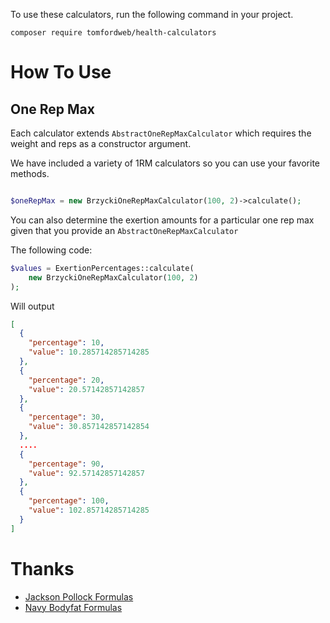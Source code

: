 To use these calculators, run the following command in your project.

```
composer require tomfordweb/health-calculators
```

# How To Use

## One Rep Max

Each calculator extends `AbstractOneRepMaxCalculator` which requires the weight and reps as a constructor argument.

We have included a variety of 1RM calculators so you can use your favorite methods.

```php

$oneRepMax = new BrzyckiOneRepMaxCalculator(100, 2)->calculate();

```

You can also determine the exertion amounts for a particular one rep max given that you provide an `AbstractOneRepMaxCalculator`

The following code:

```php
$values = ExertionPercentages::calculate(
    new BrzyckiOneRepMaxCalculator(100, 2)
);

```

Will output

```json
[
  {
    "percentage": 10,
    "value": 10.285714285714285
  },
  {
    "percentage": 20,
    "value": 20.57142857142857
  },
  {
    "percentage": 30,
    "value": 30.857142857142854
  },
  ....
  {
    "percentage": 90,
    "value": 92.57142857142857
  },
  {
    "percentage": 100,
    "value": 102.85714285714285
  }
]
```

# Thanks

- [Jackson Pollock Formulas](https://fitties.com/)
- [Navy Bodyfat Formulas](https://www.mytecbits.com/tools/medical/navy-body-fat-calculator)
